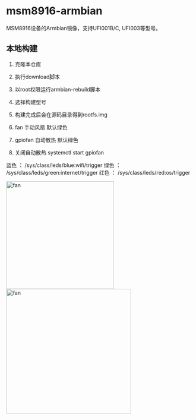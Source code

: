 # msm8916-armbian
MSM8916设备的Armbian镜像，支持UFI001B/C, UFI003等型号。

## 本地构建
1. 克隆本仓库
2. 执行download脚本
3. 以root权限运行armbian-rebuild脚本
4. 选择构建型号
5. 构建完成后会在源码目录得到rootfs.img

6. fan 手动风扇 默认绿色 
7. gpiofan 自动散热 默认绿色
8. 关闭自动散热 systemctl start gpiofan

蓝色 ： /sys/class/leds/blue:wifi/trigger
绿色 ： /sys/class/leds/green:internet/trigger
红色 ： /sys/class/leds/red:os/trigger

<img width="290" alt="fan" src="https://github.com/YANXIAOXIH/msm8916-armbian/assets/77421578/12e1544c-1f8a-4718-a5a5-5f26c0451d55">

<img width="336" alt="fan" src="https://github.com/YANXIAOXIH/UFI001C-Armbian/assets/77421578/b26c7572-c872-41e2-a2df-7bdf31134293">
